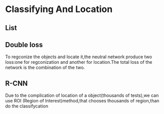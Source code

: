 # Classifying And Location

## List

## Double loss
To regconize the objects and locate it,the neutral network produce two loss:one for regconization and another for location.The total loss of the network is the combination of the two.

## R-CNN
Due to the complication of location of a object(thousands of tests),we can use ROI (Region of Interest)method,that chooses thousands of region,than do the classifycation  